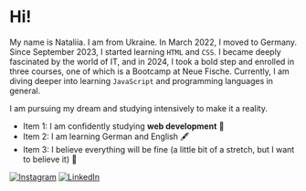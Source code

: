 # Hi! 

My name is Nataliia.   I am from Ukraine. In March 2022, I moved to Germany.   Since September 2023, I started learning ```HTML``` and ```CSS```. I became deeply fascinated by the world of IT, and in 2024, I took a bold step and enrolled in three courses, one of which is a Bootcamp at Neue Fische. Currently, I am diving deeper into learning ```JavaScript``` and programming languages in general.

I am pursuing my dream and studying intensively to make it a reality.

- Item 1: I am confidently studying **web development** 💫
- Item 2: I am learning German and English 🖋
- Item 3: I believe everything will be fine (a little bit of a stretch, but I want to believe it) 🤗

[![Instagram](https://upload.wikimedia.org/wikipedia/commons/e/e7/Instagram_logo_2016.svg)](https://www.instagram.com/natush_no/?igsh=M2l2NmxpZzRwNDFk&utm_source=qr#) 
[![LinkedIn](https://upload.wikimedia.org/wikipedia/commons/8/81/LinkedIn_icon.svg)](https://www.linkedin.com/in/nataliia-osman-1a48152b9/)

